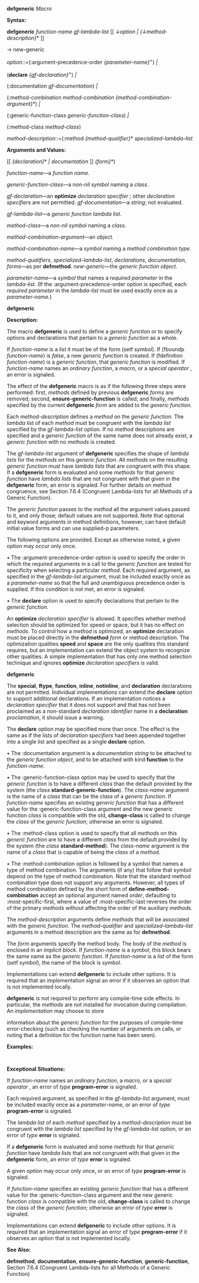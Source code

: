 **defgeneric** *Macro* 



**Syntax:** 



**defgeneric** *function-name gf-lambda-list* [[ *↓option | \{↓method-description\}*\* ]] 



→ new-generic 



*option::*=(:argument-precedence-order *\{parameter-name\}*<sup>+</sup>) *|* 



(**declare** *\{gf-declaration\}*<sup>+</sup>) *|* 



(:documentation *gf-documentation*) *|* 



(:method-combination *method-combination \{method-combination-argument\}*\*) *|* 



(:generic-function-class *generic-function-class*) *|* 



(:method-class *method-class*) 



*method-description::*=(:method *\{method-qualifier\}*\* *specialized-lambda-list* 



**Arguments and Values:** 



[[ *\{declaration\}*\* *| documentation* ]] *\{form\}*\*) 



*function-name*—a *function name*. 



*generic-function-class*—a *non-nil symbol* naming a *class*. 



*gf-declaration*—an **optimize** *declaration specifier* ; other *declaration specifiers* are not permitted. *gf-documentation*—a *string*; not evaluated. 



*gf-lambda-list*—a *generic function lambda list*. 



*method-class*—a *non-nil symbol* naming a *class*. 



*method-combination-argument*—an *object.* 



*method-combination-name*—a *symbol* naming a *method combination type*. 



*method-qualifiers*, *specialized-lambda-list*, *declarations*, *documentation*, *forms*—as per **defmethod**. *new-generic*—the *generic function object*. 



*parameter-name*—a *symbol* that names a *required parameter* in the *lambda-list*. (If the :argument-precedence-order option is specified, each *required parameter* in the *lambda-list* must be used exactly once as a *parameter-name*.) 







 



 



**defgeneric** 



**Description:** 



The macro **defgeneric** is used to define a *generic function* or to specify options and declarations that pertain to a *generic function* as a whole. 



If *function-name* is a *list* it must be of the form (setf *symbol*). If (fboundp *function-name*) is *false*, a new *generic function* is created. If (fdefinition *function-name*) is a *generic function*, that *generic function* is modified. If *function-name* names an *ordinary function*, a *macro*, or a *special operator* , an error is signaled. 



The effect of the **defgeneric** macro is as if the following three steps were performed: first, *methods* defined by previous **defgeneric** *forms* are removed; second, **ensure-generic-function** is called; and finally, *methods* specified by the current **defgeneric** *form* are added to the *generic function*. 



Each *method-description* defines a *method* on the *generic function*. The *lambda list* of each *method* must be congruent with the *lambda list* specified by the *gf-lambda-list* option. If no *method* descriptions are specified and a *generic function* of the same name does not already exist, a *generic function* with no *methods* is created. 



The *gf-lambda-list* argument of **defgeneric** specifies the shape of *lambda lists* for the *methods* on this *generic function*. All *methods* on the resulting *generic function* must have *lambda lists* that are congruent with this shape. If a **defgeneric** form is evaluated and some *methods* for that *generic function* have *lambda lists* that are not congruent with that given in the **defgeneric** form, an error is signaled. For further details on method congruence, see Section 7.6.4 (Congruent Lambda-lists for all Methods of a Generic Function). 



The *generic function* passes to the *method* all the argument values passed to it, and only those; default values are not supported. Note that optional and keyword arguments in method definitions, however, can have default initial value forms and can use supplied-p parameters. 



The following options are provided. Except as otherwise noted, a given option may occur only once. 



*•* The :argument-precedence-order option is used to specify the order in which the required arguments in a call to the *generic function* are tested for specificity when selecting a particular *method*. Each required argument, as specified in the *gf-lambda-list* argument, must be included exactly once as a *parameter-name* so that the full and unambiguous precedence order is supplied. If this condition is not met, an error is signaled. 



*•* The **declare** option is used to specify declarations that pertain to the *generic function*. 



An **optimize** *declaration specifier* is allowed. It specifies whether method selection should be optimized for speed or space, but it has no effect on *methods*. To control how a *method* is optimized, an **optimize** declaration must be placed directly in the **defmethod** *form* or method description. The optimization qualities **speed** and **space** are the only qualities this standard requires, but an implementation can extend the object system to recognize other qualities. A simple implementation that has only one method selection technique and ignores **optimize** *declaration specifiers* is valid. 







 



 



**defgeneric** 



The **special**, **ftype**, **function**, **inline**, **notinline**, and **declaration** declarations are not permitted. Individual implementations can extend the **declare** option to support additional declarations. If an implementation notices a *declaration specifier* that it does not support and that has not been proclaimed as a non-standard *declaration identifier* name in a **declaration** *proclamation*, it should issue a warning. 



The **declare** option may be specified more than once. The effect is the same as if the lists of *declaration specifiers* had been appended together into a single list and specified as a single **declare** option. 



*•* The :documentation argument is a *documentation string* to be attached to the *generic function object*, and to be attached with kind **function** to the *function-name*. 



*•* The :generic-function-class option may be used to specify that the *generic function* is to have a different *class* than the default provided by the system (the *class* **standard-generic-function**). The *class-name* argument is the name of a *class* that can be the *class* of a *generic function*. If *function-name* specifies an existing *generic function* that has a different value for the :generic-function-class argument and the new generic function *class* is compatible with the old, **change-class** is called to change the *class* of the *generic function*; otherwise an error is signaled. 



*•* The :method-class option is used to specify that all *methods* on this *generic function* are to have a different *class* from the default provided by the system (the *class* **standard-method**). The *class-name* argument is the name of a *class* that is capable of being the *class* of a *method*. 



*•* The :method-combination option is followed by a symbol that names a type of method combination. The arguments (if any) that follow that symbol depend on the type of method combination. Note that the standard method combination type does not support any arguments. However, all types of method combination defined by the short form of **define-method-combination** accept an optional argument named *order*, defaulting to :most-specific-first, where a value of :most-specific-last reverses the order of the primary *methods* without affecting the order of the auxiliary *methods*. 



The *method-description* arguments define *methods* that will be associated with the *generic function*. The *method-qualifier* and *specialized-lambda-list* arguments in a method description are the same as for **defmethod**. 



The *form* arguments specify the method body. The body of the *method* is enclosed in an *implicit block*. If *function-name* is a *symbol*, this block bears the same name as the *generic function*. If *function-name* is a *list* of the form (setf *symbol*), the name of the block is *symbol*. 



Implementations can extend **defgeneric** to include other options. It is required that an implementation signal an error if it observes an option that is not implemented locally. 



**defgeneric** is not required to perform any compile-time side effects. In particular, the *methods* are not installed for invocation during compilation. An *implementation* may choose to store 







 



 



information about the *generic function* for the purposes of compile-time error-checking (such as checking the number of arguments on calls, or noting that a definition for the function name has been seen). 



**Examples:**
```lisp
 

```
**Exceptional Situations:** 



If *function-name* names an *ordinary function*, a *macro*, or a *special operator* , an error of *type* **program-error** is signaled. 



Each required argument, as specified in the *gf-lambda-list* argument, must be included exactly once as a *parameter-name*, or an error of *type* **program-error** is signaled. 



The *lambda list* of each *method* specified by a *method-description* must be congruent with the *lambda list* specified by the *gf-lambda-list* option, or an error of *type* **error** is signaled. 



If a **defgeneric** form is evaluated and some *methods* for that *generic function* have *lambda lists* that are not congruent with that given in the **defgeneric** form, an error of *type* **error** is signaled. 



A given *option* may occur only once, or an error of *type* **program-error** is signaled. 



If *function-name* specifies an existing *generic function* that has a different value for the :generic-function-class argument and the new generic function *class* is compatible with the old, **change-class** is called to change the *class* of the *generic function*; otherwise an error of *type* **error** is signaled. 



Implementations can extend **defgeneric** to include other options. It is required that an implementation signal an error of *type* **program-error** if it observes an option that is not implemented locally. 



**See Also:** 



**defmethod**, **documentation**, **ensure-generic-function**, **generic-function**, Section 7.6.4 (Congruent Lambda-lists for all Methods of a Generic Function) 



